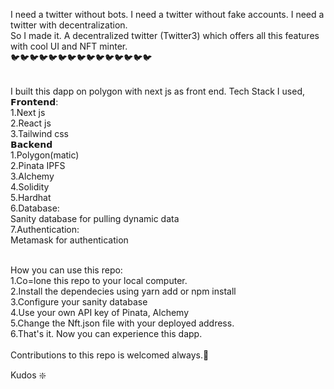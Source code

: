 I need a twitter without bots. I need a twitter without fake accounts. I need a twitter with decentralization.<br/>
So I made it. A decentralized twitter (Twitter3) which offers all this features with cool UI and NFT minter.<br/>
🐦🐦🐦🐦🐦🐦🐦🐦🐦🐦🐦🐦🐦🐦🐦 <br/><br/>

I built this dapp on polygon with next js as front end. Tech Stack I used,<br/>
𝗙𝗿𝗼𝗻𝘁𝗲𝗻𝗱:<br/>
1.Next js<br/>
2.React js<br/>
3.Tailwind css<br/>
𝗕𝗮𝗰𝗸𝗲𝗻𝗱<br/>
1.Polygon(matic)<br/>
2.Pinata IPFS<br/>
3.Alchemy<br/>
4.Solidity<br/>
5.Hardhat<br/>
6.Database:<br/>
Sanity database for pulling dynamic data<br/>
7.Authentication:<br/>
Metamask for authentication<br/><br/>

How you can use this repo:<br/>
1.Co=lone this repo to your local computer.<br/>
2.Install the dependecies using yarn add or npm install<br/>
3.Configure your sanity database<br/>
4.Use your own API key of Pinata, Alchemy <br/>
5.Change the Nft.json file with your deployed address.<br/>
6.That's it. Now you can experience this dapp.
<br/><br/>
Contributions to this repo is welcomed always.💪<br/>

Kudos ❇️